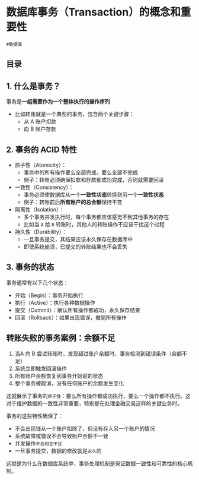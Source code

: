 
# 数据库事务（Transaction）的概念和重要性


`#数据库`


## 目录
<!-- toc -->
 ## 1. 什么是事务？ 

事务是**一组需要作为一个整体执行的操作序列**
- 比如转账就是一个典型的事务，包含两个关键步骤：
	- 从 A 账户扣款
	- 向 B 账户存款

## 2. 事务的 ACID 特性

- 原子性（Atomicity）：
	- 事务中的所有操作要么全部完成，要么全部不完成
	- 例子：转账必须确保扣款和存款都成功完成，否则就需要回滚
- 一致性（Consistency）：
	- 事务必须使数据库从一个**一致性状态**转换到另一个**一致性状态**
	- 例子：转账前后**所有账户的总金额**保持不变
- 隔离性（Isolation）：
	- 多个事务并发执行时，每个事务都应该感觉不到其他事务的存在
	- 比如当 `A` 给 `B` 转账时，其他人的转账操作不应该干扰这个过程
- 持久性（Durability）：
	- 一旦事务提交，其结果应该永久保存在数据库中
	- 即使系统崩溃，已提交的转账结果也不会丢失

## 3. 事务的状态

事务通常有以下几个状态：
- 开始（Begin）：事务开始执行
- 执行（Active）：执行各种数据操作
- 提交（Commit）：确认所有操作都成功，永久保存结果
- 回滚（Rollback）：如果出现错误，撤销所有操作

## 转账失败的事务案例：余额不足

1. 当A 向 B 尝试转账时，发现超过账户余额时，事务检测到错误条件（余额不足）
2. 系统立即触发回滚操作
3. 所有账户余额恢复到事务开始前的状态
4. 整个事务被取消，没有任何账户的余额发生变化

这就展示了事务的`原子性`：要么所有操作都成功执行，要么一个操作都不执行。这对于维护数据的一致性非常重要，特别是在处理金融交易这样的关键业务时。

事务的这些特性确保了：
- 不会出现钱从一个账户扣除了，但没有存入另一个账户的情况
- 系统故障或错误不会导致账户余额不一致
- 并发操作`不会相互干扰`
- 一旦事务提交，数据的修改就是`永久`的

这就是为什么在数据库系统中，事务处理机制是保证数据一致性和可靠性的核心机制。